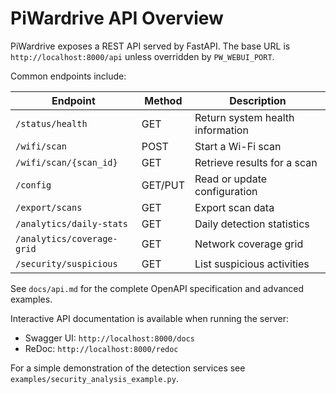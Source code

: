 # PiWardrive API Overview

PiWardrive exposes a REST API served by FastAPI. The base URL is `http://localhost:8000/api` unless overridden by `PW_WEBUI_PORT`.

Common endpoints include:

| Endpoint               | Method  | Description                      |
| ---------------------- | ------- | -------------------------------- |
| `/status/health`       | GET     | Return system health information |
| `/wifi/scan`           | POST    | Start a Wi-Fi scan               |
| `/wifi/scan/{scan_id}` | GET     | Retrieve results for a scan      |
| `/config`              | GET/PUT | Read or update configuration     |
| `/export/scans`        | GET     | Export scan data                 |
| `/analytics/daily-stats` | GET | Daily detection statistics |
| `/analytics/coverage-grid` | GET | Network coverage grid |
| `/security/suspicious` | GET | List suspicious activities |

See `docs/api.md` for the complete OpenAPI specification and advanced examples.

Interactive API documentation is available when running the server:

- Swagger UI: `http://localhost:8000/docs`
- ReDoc: `http://localhost:8000/redoc`

For a simple demonstration of the detection services see
`examples/security_analysis_example.py`.
